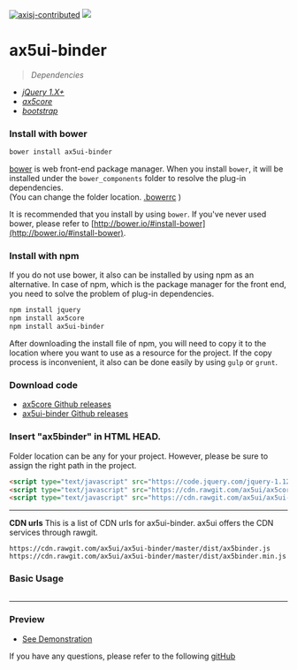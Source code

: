 [![axisj-contributed](https://img.shields.io/badge/AXISJ.com-Contributed-green.svg)](https://github.com/axisj) ![](https://img.shields.io/badge/Seowoo-Mondo&Thomas-red.svg)

# ax5ui-binder

> *Dependencies*
* _[jQuery 1.X+](http://jquery.com/)_
* _[ax5core](http://ax5.io/ax5core)_
* _[bootstrap](http://getbootstrap.com/)_


### Install with bower
```sh
bower install ax5ui-binder
```
[bower](http://bower.io/#install-bower) is web front-end package manager.
When you install `bower`, it will be installed under the `bower_components` folder to resolve the plug-in dependencies.  
(You can change the folder location. [.bowerrc](http://bower.io/docs/config/#bowerrc-specification) )

It is recommended that you install by using `bower`. 
If you've never used bower, please refer to [http://bower.io/#install-bower](http://bower.io/#install-bower).

### Install with npm
If you do not use bower, it also can be installed by using npm as an alternative.
In case of npm, which is the package manager for the front end, you need to solve the problem of plug-in dependencies.

```sh
npm install jquery
npm install ax5core
npm install ax5ui-binder
```

After downloading the install file of npm, you will need to copy it to the location where you want to use as a resource for the project.
If the copy process is inconvenient, it also can be done easily by using `gulp` or `grunt`.

### Download code
- [ax5core Github releases](https://github.com/ax5ui/ax5core/releases)
- [ax5ui-binder Github releases](https://github.com/ax5ui/ax5ui-binder/releases)

### Insert "ax5binder" in HTML HEAD.
Folder location can be any for your project. However, please be sure to assign the right path in the project.

```html
<script type="text/javascript" src="https://code.jquery.com/jquery-1.12.3.min.js"></script>
<script type="text/javascript" src="https://cdn.rawgit.com/ax5ui/ax5core/master/dist/ax5core.min.js"></script>
<script type="text/javascript" src="https://cdn.rawgit.com/ax5ui/ax5ui-binder/master/dist/ax5binder.min.js"></script>
```
***

**CDN urls**
This is a list of CDN urls for ax5ui-binder. ax5ui offers the CDN services through rawgit.
```
https://cdn.rawgit.com/ax5ui/ax5ui-binder/master/dist/ax5binder.js
https://cdn.rawgit.com/ax5ui/ax5ui-binder/master/dist/ax5binder.min.js
```

### Basic Usage
```js

```

- - -


### Preview
- [See Demonstration](http://ax5.io/ax5ui-binder/demo/index.html)

If you have any questions, please refer to the following [gitHub](https://github.com/ax5ui/ax5ui-kernel)